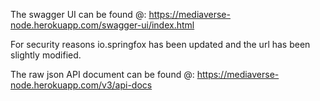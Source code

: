 The swagger UI can be found @:
https://mediaverse-node.herokuapp.com/swagger-ui/index.html

For security reasons io.springfox has been updated and the url has been slightly modified.

The raw json API document can be found @: https://mediaverse-node.herokuapp.com/v3/api-docs
